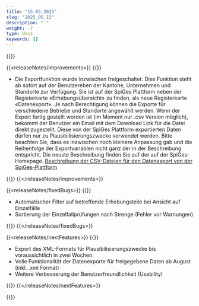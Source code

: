 ```yaml
---
title: "15.05.2025" 
slug: "2025_05_15" 
description: " "
weight: -7
type: docs
keywords: []
---
```


{{<releaseNotes>}}

{{<releaseNotes/improvements>}}
{{<markdown>}}

- Die Exportfunktion wurde inzwischen freigeschaltet. Dies Funktion steht ab sofort auf der Benutzereben der Kantone, Unternehmen und Standorte zur Verfügung. Sie ist auf der SpiGes Plattform neben der Registerkarte «Erhebungsübersicht» zu finden, als neue Registerkarte «Datenexport». Je nach Berechtigung können die Exporte für verschiedene Betriebe und Standorte angewählt werden. Wenn der Export fertig gestellt worden ist (im Moment nur .csv Version möglich), bekommt der Benutzer ein Email mit dem Download Link für die Datei direkt zugestellt.
Diese von der SpiGes Plattform exportierten Daten dürfen nur zu Plausibilisierungszwecke verwendet werden.
Bitte beachten Sie, dass es inzwischen noch kleinere Anpassung gab und die Reihenfolge der Exportvariablen nicht ganz der in der Beschreibung entspricht. Die neuste Beschreibung finden Sie auf der auf der SpiGes-Homepage.
[Beschreibung der CSV-Dateien für den Datenexport von der SpiGes-Plattform](https://www.bfs.admin.ch/bfs/de/home/statistiken/gesundheit/gesundheitswesen/projekt-spiges.assetdetail.33607857.html)

{{</markdown>}}
{{</releaseNotes/improvements>}}

{{<releaseNotes/fixedBugs>}}
{{<markdown>}}

- Automatischer Filter auf betreffende Erhebungsteile bei Ansicht auf Einzelfälle
- Sortierung der Einzelfallprüfungen nach Strenge (Fehler vor Warnungen)

{{</markdown>}}
{{</releaseNotes/fixedBugs>}}

{{<releaseNotes/nextFeatures>}}
{{<markdown>}}

- Export des XML-Formats für Plausibilisierungszwecke bis voraussichtlich in zwei Wochen.
- Volle Funktionalität der Datenexporte für freigegebene Daten ab August (inkl. .xml Format)
- Weitere Verbesserung der Benutzerfreundlichkeit (Usability)

{{</markdown>}}
{{</releaseNotes/nextFeatures>}}

{{</releaseNotes>}}
